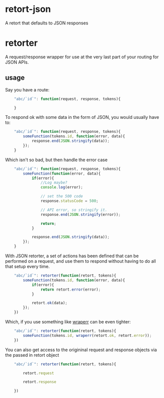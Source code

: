 # retort-json

A retort that defaults to JSON responses

# retorter

A request/response wrapper for use at the very last part of your routing for JSON APIs.

## usage

Say you have a route:

``` javascript
    "abc/`id`": function(request, response, tokens){

    }
```

To respond ok with some data in the form of JSON, you would usually have to:

``` javascript
    "abc/`id`": function(request, response, tokens){
        someFunction(tokens.id, function(error, data){
            response.end(JSON.stringify(data));
        });
    }
```

Which isn't so bad, but then handle the error case

``` javascript
    "abc/`id`": function(request, response, tokens){
        someFunction(function(error, data){
            if(error){
                //Log maybe?
                console.log(error);

                // set the 500 code
                response.statusCode = 500;

                // API error, so stringify it.
                response.end(JSON.stringify(error));

                return;
            }

            response.end(JSON.stringify(data));
        });
    }
```


With JSON retorter, a set of actions has been defined that can be performed on a request, and use them to respond without having to do all that setup every time.

``` javascript
    "abc/`id`": retorter(function(retort, tokens){
        someFunction(tokens.id, function(error, data){
            if(error){
                return retort.error(error);
            }

            retort.ok(data);
        });
    })
```

Which, if you use something like [wraperr](https://www.npmjs.org/package/wraperr) can be even tighter:

``` javascript
    "abc/`id`": retorter(function(retort, tokens){
        someFunction(tokens.id, wraperr(retort.ok, retort.error));
    })
```

You can also get access to the origininal request and response objects via the passed in retort object

``` javascript
    "abc/`id`": retorter(function(retort, tokens){

        retort.request

        retort.response

    })
```

